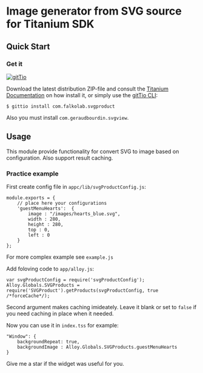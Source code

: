 # Image generator from SVG source for Titanium SDK

## Quick Start

### Get it
[![gitTio](http://gitt.io/badge.svg)](http://gitt.io/component/com.falkolab.svgproduct)


Download the latest distribution ZIP-file and consult the
[Titanium Documentation](http://docs.appcelerator.com/titanium/latest/#!/guide/Using_a_Module) on how install it, or simply use the [gitTio CLI](http://gitt.io/cli):

`$ gittio install com.falkolab.svgproduct`

Also you must install `com.geraudbourdin.svgview`.

## Usage

This module provide functionality for convert SVG to image based on configuration.
Also support result caching.


### Practice example

First create config file in `appc/lib/svgProductConfig.js`:

    module.exports = {
	    // place here your configurations
        'guestMenuHearts':	{
            image : "/images/hearts_blue.svg",
            width : 280,
            height : 280,
            top : 0,
            left : 0
	    }
    };

For more complex example see `example.js`


Add foloving code to `app/alloy.js`:

    var svgProductConfig = require('svgProductConfig');
    Alloy.Globals.SVGProducts = require('SVGProduct').getProducts(svgProductConfig, true /*forceCache*/);

Second argument makes caching imideately. Leave it blank or set to `false` if you need caching in place when it needed.

Now you can use it in `index.tss` for example:

    "Window": {
	    backgroundRepeat: true,
	    backgroundImage : Alloy.Globals.SVGProducts.guestMenuHearts
    }

Give me a star if the widget was useful for you.
